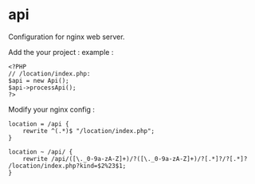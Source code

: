 # api
Configuration for nginx web server.

Add the your project :
example :

    <?PHP
    // /location/index.php:
    $api = new Api();
    $api->processApi();
    ?>

Modify your nginx config :

    location = /api {
        rewrite ^(.*)$ "/location/index.php";
    }
    
    location ~ /api/ {
        rewrite /api/([\._0-9a-zA-Z]+)/?([\._0-9a-zA-Z]+)/?[.*]?/?[.*]? /location/index.php?kind=$2%23$1;
    }
